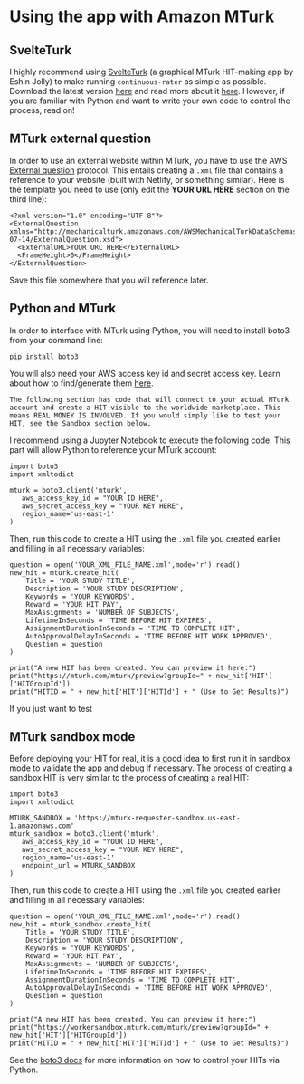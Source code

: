 # Using the app with Amazon MTurk

## SvelteTurk
I highly recommend using [SvelteTurk](#https://eshinjolly.com/svelteturk/#/) (a graphical MTurk HIT-making app by Eshin Jolly) to make running `continuous-rater` as simple as possible. Download the latest version [here](#https://github.com/ejolly/svelteturk/releases) and read more about it [here](#https://github.com/ejolly/svelteturk). However, if you are familiar with Python and want to write your own code to control the process, read on!

## MTurk external question
In order to use an external website within MTurk, you have to use the AWS [External question](#https://docs.aws.amazon.com/AWSMechTurk/latest/AWSMturkAPI/ApiReference_ExternalQuestionArticle.html) protocol. This entails creating a `.xml` file that contains a reference to your website (built with Netlify, or something similar). Here is the template you need to use (only edit the **YOUR URL HERE** section on the third line):

```{code-block} xml
<?xml version="1.0" encoding="UTF-8"?>
<ExternalQuestion xmlns="http://mechanicalturk.amazonaws.com/AWSMechanicalTurkDataSchemas/2006-07-14/ExternalQuestion.xsd">
  <ExternalURL>YOUR URL HERE</ExternalURL>
  <FrameHeight>0</FrameHeight>
</ExternalQuestion>
```
Save this file somewhere that you will reference later.

## Python and MTurk

In order to interface with MTurk using Python, you will need to install boto3 from your command line:

```
pip install boto3
```
You will also need your AWS access key id and secret access key. Learn about how to find/generate them [here](#https://aws.amazon.com/blogs/security/wheres-my-secret-access-key/).

```{note}
The following section has code that will connect to your actual MTurk account and create a HIT visible to the worldwide marketplace. This means REAL MONEY IS INVOLVED. If you would simply like to test your HIT, see the Sandbox section below. 
```

I recommend using a Jupyter Notebook to execute the following code. This part will allow Python to reference your MTurk account:


```{code-block} python
import boto3
import xmltodict
```

```{code-block} python
mturk = boto3.client('mturk',
   aws_access_key_id = "YOUR ID HERE",
   aws_secret_access_key = "YOUR KEY HERE",
   region_name='us-east-1'                
)
```
Then, run this code to create a HIT using the `.xml` file you created earlier and filling in all necessary variables:

```{code-block} python
question = open('YOUR_XML_FILE_NAME.xml',mode='r').read()
new_hit = mturk.create_hit(
    Title = 'YOUR STUDY TITLE',
    Description = 'YOUR STUDY DESCRIPTION',
    Keywords = 'YOUR KEYWORDS',
    Reward = 'YOUR HIT PAY',
    MaxAssignments = 'NUMBER OF SUBJECTS',
    LifetimeInSeconds = 'TIME BEFORE HIT EXPIRES',
    AssignmentDurationInSeconds = 'TIME TO COMPLETE HIT',
    AutoApprovalDelayInSeconds = 'TIME BEFORE HIT WORK APPROVED',
    Question = question
)

print("A new HIT has been created. You can preview it here:")
print("https://mturk.com/mturk/preview?groupId=" + new_hit['HIT']['HITGroupId'])
print("HITID = " + new_hit['HIT']['HITId'] + " (Use to Get Results)")
```

If you just want to test








## MTurk sandbox mode

Before deploying your HIT for real, it is a good idea to first run it in sandbox mode to validate the app and debug if necessary. The process of creating a sandbox HIT is very similar to the process of creating a real HIT:

```{code-block} python
import boto3
import xmltodict
```

```{code-block} python
MTURK_SANDBOX = 'https://mturk-requester-sandbox.us-east-1.amazonaws.com'
mturk_sandbox = boto3.client('mturk',
   aws_access_key_id = "YOUR ID HERE",
   aws_secret_access_key = "YOUR KEY HERE",
   region_name='us-east-1'
   endpoint_url = MTURK_SANDBOX                
)
```
Then, run this code to create a HIT using the `.xml` file you created earlier and filling in all necessary variables:

```{code-block} python
question = open('YOUR_XML_FILE_NAME.xml',mode='r').read()
new_hit = mturk_sandbox.create_hit(
    Title = 'YOUR STUDY TITLE',
    Description = 'YOUR STUDY DESCRIPTION',
    Keywords = 'YOUR KEYWORDS',
    Reward = 'YOUR HIT PAY',
    MaxAssignments = 'NUMBER OF SUBJECTS',
    LifetimeInSeconds = 'TIME BEFORE HIT EXPIRES',
    AssignmentDurationInSeconds = 'TIME TO COMPLETE HIT',
    AutoApprovalDelayInSeconds = 'TIME BEFORE HIT WORK APPROVED',
    Question = question
)

print("A new HIT has been created. You can preview it here:")
print("https://workersandbox.mturk.com/mturk/preview?groupId=" + new_hit['HIT']['HITGroupId'])
print("HITID = " + new_hit['HIT']['HITId'] + " (Use to Get Results)")
```

See the [boto3 docs](#https://boto3.amazonaws.com/v1/documentation/api/latest/reference/services/mturk.html) for more information on how to control your HITs via Python. 







